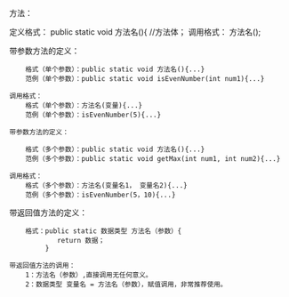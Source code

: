 方法：

定义格式：
        public static void 方法名(){
                //方法体；
    调用格式：
        方法名();
        
带参数方法的定义：

        格式（单个参数）：public static void 方法名(){...}
        范例（单个参数）：public static void isEvenNumber(int num1){...}

    调用格式：
        格式（单个参数）：方法名(变量){...}
        范例（单个参数）：isEvenNumber(5){...}

    带参数方法的定义：

        格式（多个参数）：public static void 方法名(){...}
        范例（多个参数）：public static void getMax(int num1, int num2){...}

    调用格式：
        格式（多个参数）：方法名(变量名1， 变量名2){...}
        范例（多个参数）：isEvenNumber(5，10){...}
        


带返回值方法的定义：

        格式：public static 数据类型 方法名（参数）{
                return 数据；
             }

    带返回值方法的调用：
        1：方法名（参数）,直接调用无任何意义。
        2：数据类型 变量名 = 方法名（参数），赋值调用，非常推荐使用。
